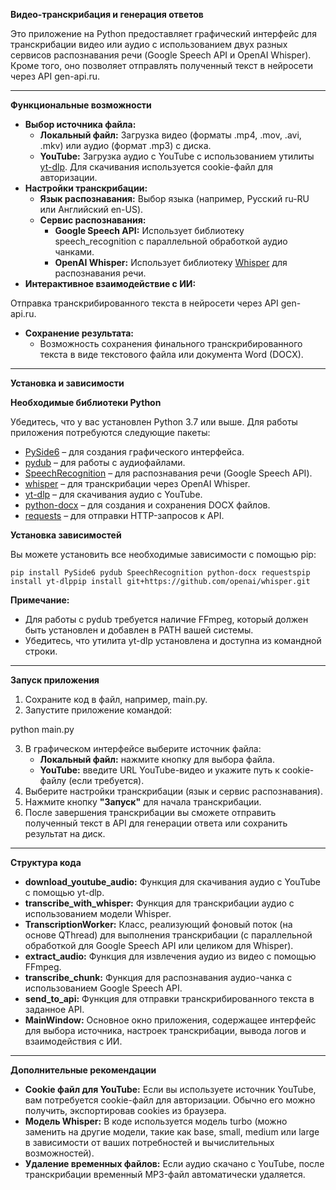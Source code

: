 **Видео-транскрибация и генерация ответов**

Это приложение на Python предоставляет графический интерфейс для транскрибации видео или аудио с использованием двух разных сервисов распознавания речи (Google Speech API и OpenAI Whisper). Кроме того, оно позволяет отправлять полученный текст в нейросети через API gen-api.ru.

---

**Функциональные возможности**

* **Выбор      источника файла:**
  * **Локальный файл:** Загрузка видео (форматы .mp4, .mov, .avi, .mkv) или аудио (формат .mp3) с диска.
  * **YouTube:**  Загрузка аудио с YouTube с использованием утилиты [yt-dlp](https://github.com/yt-dlp/yt-dlp). Для скачивания используется cookie-файл для авторизации.
* **Настройки транскрибации:**
  * **Язык распознавания:** Выбор языка (например, Русский ru-RU или Английский en-US).
  * **Сервис распознавания:**
    * **Google Speech API:** Использует библиотеку speech\_recognition с параллельной        обработкой аудио чанками.
    * **OpenAI Whisper:** Использует библиотеку [Whisper](https://github.com/openai/whisper) для        распознавания речи.
* **Интерактивное взаимодействие с ИИ:**

Отправка транскрибированного текста в нейросети через API gen-api.ru.

* **Сохранение результата:**
  * Возможность сохранения финального транскрибированного текста в виде текстового файла или документа Word (DOCX).

---

**Установка и зависимости**

**Необходимые библиотеки Python**

Убедитесь, что у вас установлен Python 3.7 или выше. Для работы приложения потребуются следующие пакеты:

* [PySide6](https://pypi.org/project/PySide6/) – для      создания графического интерфейса.
* [pydub](https://github.com/jiaaro/pydub) – для      работы с аудиофайлами.
* [SpeechRecognition](https://pypi.org/project/SpeechRecognition/) – для распознавания речи (Google Speech API).
* [whisper](https://github.com/openai/whisper) – для      транскрибации через OpenAI Whisper.
* [yt-dlp](https://github.com/yt-dlp/yt-dlp) – для      скачивания аудио с YouTube.
* [python-docx](https://python-docx.readthedocs.io/) –      для создания и сохранения DOCX файлов.
* [requests](https://pypi.org/project/requests/) – для      отправки HTTP-запросов к API.

**Установка зависимостей**

Вы можете установить все необходимые зависимости с помощью pip:

```
pip install PySide6 pydub SpeechRecognition python-docx requestspip install yt-dlppip install git+https://github.com/openai/whisper.git
```

**Примечание:**

* Для работы с pydub требуется наличие FFmpeg, который должен быть установлен и добавлен в PATH вашей системы.
* Убедитесь, что утилита yt-dlp установлена и доступна из командной строки.

---

**Запуск приложения**

1. Сохраните   код в файл, например, main.py.
2. Запустите      приложение командой:

python main.py

3. В      графическом интерфейсе выберите источник файла:
   * **Локальный       файл:** нажмите кнопку для выбора файла.
   * **YouTube:**       введите URL YouTube-видео и укажите путь к cookie-файлу (если требуется).
4. Выберите      настройки транскрибации (язык и сервис распознавания).
5. Нажмите      кнопку **"Запуск"** для начала транскрибации.
6. После      завершения транскрибации вы сможете отправить полученный текст в API для      генерации ответа или сохранить результат на диск.

---

**Структура кода**

* **download\_youtube\_audio:**      Функция для скачивания аудио с YouTube с помощью yt-dlp.
* **transcribe\_with\_whisper:**      Функция для транскрибации аудио с использованием модели Whisper.
* **TranscriptionWorker:**      Класс, реализующий фоновый поток (на основе QThread) для выполнения      транскрибации (с параллельной обработкой для Google Speech API или целиком      для Whisper).
* **extract\_audio:**      Функция для извлечения аудио из видео с помощью FFmpeg.
* **transcribe\_chunk:**      Функция для распознавания аудио-чанка с использованием Google Speech API.
* **send\_to\_api:**      Функция для отправки транскрибированного текста в заданное API.
* **MainWindow:**      Основное окно приложения, содержащее интерфейс для выбора источника,      настроек транскрибации, вывода логов и взаимодействия с ИИ.

---

**Дополнительные рекомендации**

* **Cookie      файл для YouTube:**
  Если вы используете источник YouTube, вам потребуется cookie-файл для      авторизации. Обычно его можно получить, экспортировав cookies из браузера.
* **Модель      Whisper:**
  В коде используется модель turbo (можно заменить на другие модели, такие      как base, small, medium или large в зависимости от ваших потребностей и      вычислительных возможностей).
* **Удаление      временных файлов:**
  Если аудио скачано с YouTube, после транскрибации временный MP3-файл      автоматически удаляется.
